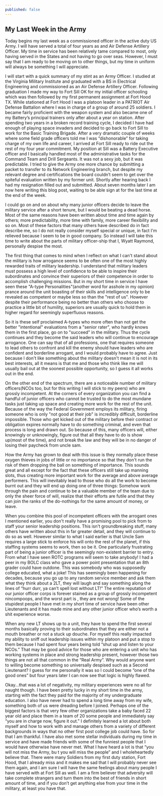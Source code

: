 ```yaml
---
published: false
---
```

## My Last Week in the Army

Today begins my last week as a commissioned officer in the active duty US Army. I will have served a total of four years as and Air Defense Artillery Officer. My time in service has been relatively tame compared to most, only having served in the States and not having to go over seas. However, I must say that I am ready to be moving on to other things, but my time in uniform will always be something I will appreciate.

I will start with a quick summary of my stint as an Army Officer. I studied at the Virginia Military Institute and graduated with a BS in Electrical Engineering and commissioned as an Air Defense Artillery Officer. Following graduation I made my way to Fort Sill OK for my initial officer schooling which was then followed by my first permanent assignment at Fort Hood TX. While stationed at Fort Hood I was a platoon leader in a PATRIOT Air Defense Battalion where I was in charge of a group of around 25 soldiers. I became fairly proficient with the weapon system and also became one of my Battery’s principal trainers only after about a year on station. After spending two years in a broken record training cycle, I decided I have had enough of playing space invaders and decided to go back to Fort Sill to work for the Basic Training Brigade. After a very dramatic couple of weeks where some field grade officers told me I was “dishonorable” for taking charge of my own life and career, I arrived at Fort Sill ready to ride out the rest of my four year commitment. My position at Sill was a Battery Executive officer and I basically handled most of the administrative tasks for the Command Team and Drill Sergeants. It was not a sexy job, but it was predictable. I tried to give the Army one more chance by submitting a packet to transfer to its Network Engineering branch, but despite my relevant degree and certifications the board couldn’t seem to get over the spiteful evaluation written by my former unit. Shortly after hearing back I had my resignation filled out and submitted. About seven months later I am now here writing this blog post, waiting to be able sign at for the last time at the end of the week.

I could go on and on about why many junior officers decide to leave the military service after a short tenure, but I would be beating a dead horse. Most of the same reasons have been written about time and time again by others; more predictability, more time with family, more career flexibility and so on. Most of these factors that many others have described do in fact describe me, so I do not really consider myself special or unique, in fact I'm relieved because I seem to be in good company. So instead I will take this time to write about the parts of military officer-ship that I, Wyatt Raymond, personally despise the most. 

The first thing that comes to mind when I reflect on what I can't stand about the military is how arrogance seems to be often one of the most highly rewarded traits of military leadership. I understand that military leaders must possess a high level of confidence to be able to inspire their subordinates and convince their superiors of their competence in order to accomplish challenging missions. But in my short time in service I have seen these "A-type Personalities"(another word for asshole in my opinion) prance around the unit boasting of their skills and intelligence only to be revealed as competent or maybe less so than the "rest of us". However despite their performance being no better than others who choose to practice a little bit of humility, superiors are usually quick to hold them in higher regard for seemingly superfluous reasons. 

So it is these self proclaimed A-types who more often than not get the better "intentional" evaluations from a "senior rater", who hardly knows them in the first place, go on to "succeed" in the military. Thus the cycle continues and they become the said leaders who will continue to encourage arrogance. One can say that of all professions, one that requires someone to lead others to confront and kill the enemy should have leaders who are confident and borderline arrogant, and I would probably have to agree. Just because I don't like something about the military doesn't mean it is not in its best interests, all it means is that me and those who think like me will usually bail out at the soonest possible opportunity, so I guess it all works out in the end.

On the other end of the spectrum, there are a noticeable number of military officers(NCOs too, but for this writing I will stick to my peers) who are grossly incompetent. At the corners of every organization you can find a handful of junior officers who cannot be trusted to do the most mundane tasks just taking up space and creating more work for the rest of the unit. Because of the way the Federal Government employs its military, firing someone who is only "not good at their job" is incredibly difficult, borderline impossible. Those who get kicked out of the military before their contract or obligation expires normally have to do something criminal, and even that process is long and drawn out. So because of this, many officers will, either knowingly or unknowingly, figure out that all they have to do is show up(most of the time), and not break the law and they will be in no danger of losing their paycheck from uncle sam. 

How the Army has grown to deal with this issue is they normally place these oxygen thieves in jobs of little or no importance so that they don't run the risk of them dropping the ball on something of importance. This sounds great and all except for the fact that these officers still take up manning slots, thus creating more important work for the average and above average performers. This will inevitably lead to those who do all the work to become burnt out and they will end up doing one of three things: Somehow work through the pain and continue to be a valuable member of the team due to only the sheer force of will, realize that their efforts are futile and that they can join the ranks of the do-nothings for the same amount of money, or leave. 

When you combine this pool of incompetent officers with the arrogant ones I mentioned earlier, you don't really have a promising pool to pick from to staff your senior leadership positions. This isn't groundbreaking stuff, many others have written about this in far greater detail, and they will continue to do so as well. However similar to what I said earlier is that Uncle Sam requires a large stick to enforce his will onto the rest of the planet, if this staffing systems seems to work, then so be it.
One particularly frustrating part of being a junior officer is the seemingly non-existent barrier to entry. From what I have seen ROTC programs will seem to take anybody! I had a peer in my BOLC class who gave a power point presentation that an 8th grader could have outdone. This was somebody who was supposedly college educated, what a joke! This has seemingly been happening for decades, because you go up to any random service member and ask them what they think about a 2LT, they will laugh and say something along the lines of “hurr durr, ya can’t spell lost without LT!” The entire reputation of our junior officer corps is forever stained as a group of grossly incompetent nincompoops, and the worst part is , they are not wrong! Some of the stupidest people I have met in my short time of service have been other Lieutenants and it has made mine and any other junior officer who’s worth a shit experience worse. 

When any new LT shows up to a unit, they have to spend the first several months basically proving to their subordinates that they are either not a mouth breather or not a stuck up douche. For myself this really impacted my ability to sniff out leadership issues within my platoon and put a stop to them because I had spent four years being told “shut up and listen to your NCOs.” That may be good advice for those who are entering a unit who has working systems in place and strong leadership present, however those two things are not all that common in the “Real Army”. Why would anyone want to willing become something so universally despised such as a Second Lieutenant? I guess for me personally it was so I could become “one of the good ones” but four years later I can now see that logic is highly flawed.

Okay...that was a lot of negativity, my military experiences were no all for naught though. I have been pretty lucky in my short time in the army, starting with the fact they paid for the majority of my undergraduate education. I also have never had to spend a long time away from my wife, something both of us were dreading before I joined. Perhaps one of the biggest factors is that very few other organizations take a baby faced 22 year old and place them in a team of 20 some people and immediately say “you are in charge now, figure it out.” I definitely learned a lot about both myself and how to work with and manage others from a variety of different backgrounds in ways that no other first post college job could have. So for that I am thankful. I have also met some stellar individuals during my time in service and have made friends with some of the funniest people that I would have otherwise have never met. What I have heard a lot is that “you will not miss the Army, bu t you will miss the people” and I wholeheartedly believe that. There were many Soldiers from my first duty station, Fort Hood, that I already miss and it makes me sad that I will probably never see them again, and I am sure I will have the same feelings about many people I have served with at Fort Sill as well. I am a firm believer that adversity will take complete strangers and turn them into the best of friends in short amount of time, and if you don’t get anything else from your time in the military, at least you have that. 

